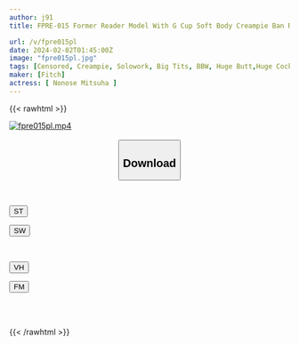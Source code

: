 ```yaml
---
author: j91
title: FPRE-015 Former Reader Model With G Cup Soft Body Creampie Ban Released! Mitsuha Nonose's First Experience Of 3 Very Orgasms

url: /v/fpre015pl
date: 2024-02-02T01:45:00Z
image: "fpre015pl.jpg"
tags: [Censored, Creampie, Solowork, Big Tits, BBW, Huge Butt,Huge Cock	]
maker: [Fitch]
actress: [ Nonose Mitsuha ]
---
```



{{< rawhtml >}}

<div class="video" data-videoid="dVG4lqYl4mUkLel">
    <a href="javascript:;">
        <img src="/v/fpre015pl/fpre015pl.jpg" width="WIDTH" height="HEIGHT" alt="fpre015pl.mp4" loading="lazy">
    </a>
</div>

<script type="text/javascript" src="https://j91.asia/asset/on-demand-st.js"></script>

<br>
  <link rel="stylesheet" href="https://j91.asia/asset/bs5.css">
  
  <center>
  <button class="btn btn-primary" type="button" data-bs-toggle="collapse" data-bs-target=".multi-collapse" aria-expanded="false" aria-controls="multiCollapseExample1 multiCollapseExample2"><h2>Download</h2></button></center>
</p>
<div class="row">
  <div class="col">
    <div class="collapse multi-collapse" id="multiCollapseExample1">
      <div class="card card-body">
	      	      <br>
<div class="buttons">  
<p><a href="https://streamtape.to/v/dVG4lqYl4mUkLel" target="_blank"><button class="btn-hover color-3"><i class="fa fa-download"></i> ST</button></a></p>
<p><a href="https://flaswish.com/aaai6fuoz1ru" target="_blank"><button class="btn-hover color-2"><i class="fa fa-download"></i> SW</button></a></p></div>
    </div>
  </div>
</div>
  <div class="col">
    <div class="collapse multi-collapse" id="multiCollapseExample2">
      <div class="card card-body">
	      <br>
<div class="buttons">
<p><a href="javascript:;" target="_blank"><button class="btn-hover color-9"><i class="fa fa-download"></i> VH</button></a></p>
<p><a href="javascript:;" target="_blank"><button class="btn-hover color-8"><i class="fa fa-download"></i> FM</button></a></p></div>
<br><br>
      </div>
    </div>
  </div>
</div>

{{< /rawhtml >}}